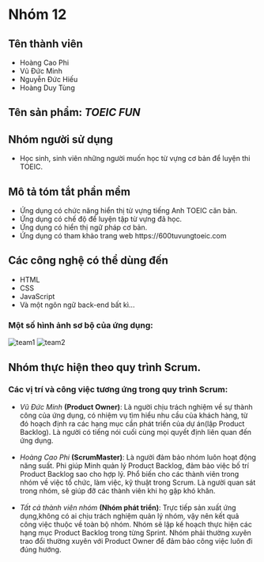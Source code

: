 <!DOCTYPE html>
<html>
    <head>
        <mate charest="utf-8" />
    </head>
    <body>
        <h1>Nhóm 12</h1>
			<h2>
			Tên thành viên
			</h2>
		<ul>
			<li>Hoàng Cao Phi</li>
			<li>Vũ Đức Minh</li>
			<li>Nguyễn Đức Hiếu</li>
			<li>Hoàng Duy Tùng</li>
		</ul>
			<h2>
			Tên sản phẩm: <i>TOEIC FUN</i>
			</h2>
			<h2>
			Nhóm người sử dụng
			</h2>
			<ul>
			<li>Học sinh, sinh viên những người muốn học từ vựng cơ bản để luyện thi TOEIC.</li>
			</ul>
			<h2>
			Mô tả tóm tắt phần mềm
			</h2>
			<ul>
				<li>Ứng dụng có chức năng hiển thị  từ vựng tiếng Anh TOEIC căn bản.</li>
				<li>Ứng dụng có chế độ để luyện tập từ vựng đã học.</li>
				<li>Ứng dụng có hiển thị ngữ pháp cơ bản.</li>
				<li>Ứng dụng có tham khảo trang web https://600tuvungtoeic.com</li>
			</ul>
			<h2>
			Các công nghệ có thể dùng đến
			</h2>
			<ul>
					<li>HTML</li>
					<li>CSS</li>
					<li>JavaScript</li>
					<li>Và một ngôn ngữ back-end bất kì...</li>
			</ul>
			<h3>Một số hình ảnh sơ bộ của ứng dụng:</h3>
			<img src="https://user-images.githubusercontent.com/43166943/53492063-8921a880-3aca-11e9-886e-cb9dea78bf96.png" alt="team1">
			<img src="https://user-images.githubusercontent.com/43166943/53492065-8a52d580-3aca-11e9-8e5b-945dbb3ef76e.png" alt="team2">
	    <h2>Nhóm thực hiện theo quy trình Scrum.</h2>
	    <h3>Các vị trí và công việc tương ứng trong quy trình Scrum: </h3>
	    <ul>
	    	<li><i>Vũ Đức Minh </i><strong>(Product Owner)</strong>: Là người chịu trách nghiệm về sự thành công của ứng dụng, có nhiệm vụ tìm hiểu nhu cầu của khách hàng, từ đó hoạch định ra các hạng mục cần phát triển của dự án(lập Product Backlog). Là người có tiếng nói cuối cùng mọi quyết định liên quan đến ứng dụng. </li></br>
	    	<li><i>Hoàng Cao Phi </i><strong>(ScrumMaster)</strong>: Là người đảm bảo nhóm luôn hoạt động năng suất. Phi giúp Minh quản lý Product Backlog, đảm bảo việc bố trí Product Backlog sao cho hợp lý. Phổ biến cho các thành viên trong nhóm về việc tổ chức, làm việc, kỹ thuật trong Scrum. Là người quan sát trong nhóm, sẽ giúp đỡ các thành viên khi họ gặp khó khăn.</li></br>
	    	<li>
	    		<i>Tất cả thành viên nhóm </i><strong>(Nhóm phát triển)</strong>: 
	    		Trực tiếp sản xuất ứng dụng,không có ai chịu trách nghiệm quản lý nhóm, vậy nên kết quả công việc thuộc về toàn bộ nhóm. Nhóm sẽ lập kế hoạch thực hiện các hạng mục Product Backlog trong từng Sprint. Nhóm phải thường xuyên trao đổi thường xuyên với Product Owner để đảm bảo công việc luôn đi đúng hướng.
	    	</li></br>
	    </ul>
	</body>
</html>